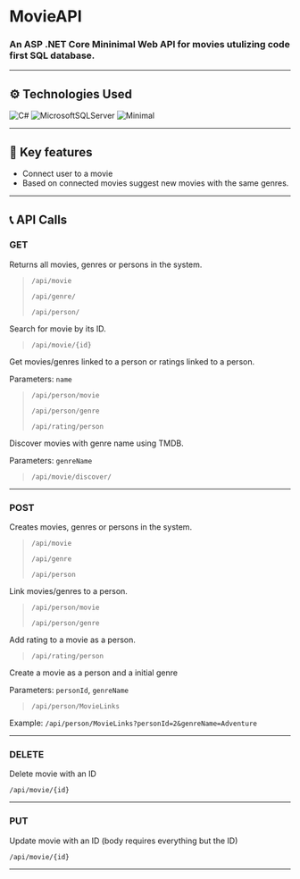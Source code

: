 # MovieAPI

### An ASP .NET Core Mininimal Web API for movies utulizing code first SQL database.

---

## ⚙️ Technologies Used

![C#](https://img.shields.io/badge/c%23-%23239120.svg?style=for-the-badge&logo=c-sharp&logoColor=white)
![MicrosoftSQLServer](https://img.shields.io/badge/Microsoft%20SQL%20Server-CC2927?style=for-the-badge&logo=microsoft%20sql%20server&logoColor=white)
![Minimal](https://img.shields.io/badge/Minimal_API-005571?style=for-the-badge&logo=.net)

---

## 🔑 Key features

- Connect user to a movie
- Based on connected movies suggest new movies with the same genres.

---

## 📞 API Calls

### GET

Returns all movies, genres or persons in the system.

> `​/api​/movie`
>
> `​/api​/genre​/`
>
> `​/api​/person​/`

Search for movie by its ID.

> `​/api​/movie​/{id}`

Get movies/genres linked to a person or ratings linked to a person.

Parameters: `name`

> `​/api​/person​/movie`
>
> `​/api​/person/genre`
>
> `​/api​/rating​/person`

Discover movies with genre name using TMDB.

Parameters: `genreName`

> `​/api​/movie​/discover​/`

---

### POST

Creates movies, genres or persons in the system.

> `​/api​/movie`
>
> `​/api​/genre`
>
> `​/api​/person`

Link movies/genres to a person.

> `​/api​/person​/movie`
>
> `​/api​/person​/genre`

Add rating to a movie as a person.

> `​/api​/rating​/person`

Create a movie as a person and a initial genre

Parameters: `personId`, `genreName`

> `​/api​/person​/MovieLinks`

Example: `/api/person/MovieLinks?personId=2&genreName=Adventure`

---

### DELETE

Delete movie with an ID

`​/api​/movie​/{id}`

---

### PUT

Update movie with an ID (body requires everything but the ID)

`​/api​/movie​/{id}`

---
